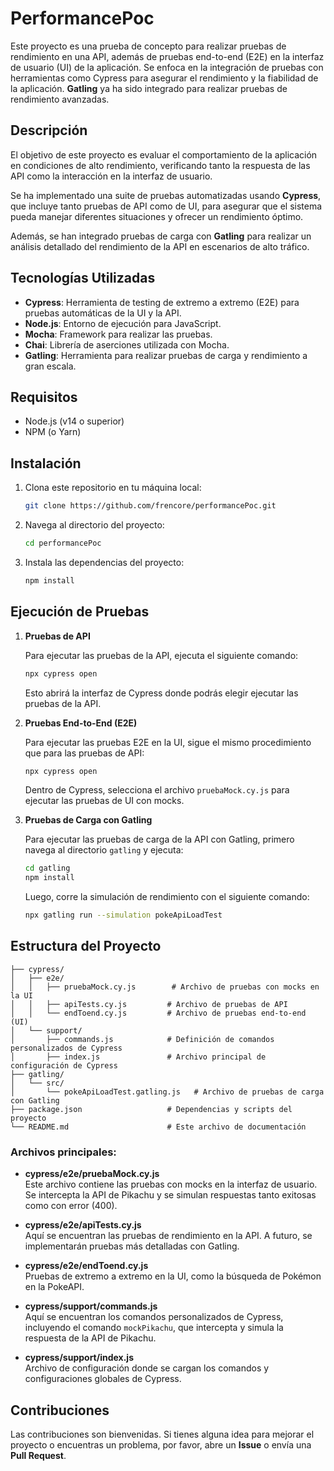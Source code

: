 
# PerformancePoc

Este proyecto es una prueba de concepto para realizar pruebas de rendimiento en una API, además de pruebas end-to-end (E2E) en la interfaz de usuario (UI) de la aplicación. Se enfoca en la integración de pruebas con herramientas como Cypress para asegurar el rendimiento y la fiabilidad de la aplicación. **Gatling** ya ha sido integrado para realizar pruebas de rendimiento avanzadas.

## Descripción

El objetivo de este proyecto es evaluar el comportamiento de la aplicación en condiciones de alto rendimiento, verificando tanto la respuesta de las API como la interacción en la interfaz de usuario.

Se ha implementado una suite de pruebas automatizadas usando **Cypress**, que incluye tanto pruebas de API como de UI, para asegurar que el sistema pueda manejar diferentes situaciones y ofrecer un rendimiento óptimo.

Además, se han integrado pruebas de carga con **Gatling** para realizar un análisis detallado del rendimiento de la API en escenarios de alto tráfico.

## Tecnologías Utilizadas

- **Cypress**: Herramienta de testing de extremo a extremo (E2E) para pruebas automáticas de la UI y la API.
- **Node.js**: Entorno de ejecución para JavaScript.
- **Mocha**: Framework para realizar las pruebas.
- **Chai**: Librería de aserciones utilizada con Mocha.
- **Gatling**: Herramienta para realizar pruebas de carga y rendimiento a gran escala.

## Requisitos

- Node.js (v14 o superior)
- NPM (o Yarn)

## Instalación

1. Clona este repositorio en tu máquina local:

   ```bash
   git clone https://github.com/frencore/performancePoc.git
   ```

2. Navega al directorio del proyecto:

   ```bash
   cd performancePoc
   ```

3. Instala las dependencias del proyecto:

   ```bash
   npm install
   ```

## Ejecución de Pruebas

1. **Pruebas de API**

   Para ejecutar las pruebas de la API, ejecuta el siguiente comando:

   ```bash
   npx cypress open
   ```

   Esto abrirá la interfaz de Cypress donde podrás elegir ejecutar las pruebas de la API.

2. **Pruebas End-to-End (E2E)**

   Para ejecutar las pruebas E2E en la UI, sigue el mismo procedimiento que para las pruebas de API:

   ```bash
   npx cypress open
   ```

   Dentro de Cypress, selecciona el archivo `pruebaMock.cy.js` para ejecutar las pruebas de UI con mocks.

3. **Pruebas de Carga con Gatling**

   Para ejecutar las pruebas de carga de la API con Gatling, primero navega al directorio `gatling` y ejecuta:

   ```bash
   cd gatling
   npm install
   ```

   Luego, corre la simulación de rendimiento con el siguiente comando:

   ```bash
   npx gatling run --simulation pokeApiLoadTest
   ```

## Estructura del Proyecto

```
├── cypress/
│   ├── e2e/
│   │   ├── pruebaMock.cy.js        # Archivo de pruebas con mocks en la UI
│   │   ├── apiTests.cy.js         # Archivo de pruebas de API
│   │   └── endToend.cy.js         # Archivo de pruebas end-to-end (UI)
│   └── support/
│       ├── commands.js            # Definición de comandos personalizados de Cypress
│       ├── index.js               # Archivo principal de configuración de Cypress
├── gatling/
│   └── src/
│       └── pokeApiLoadTest.gatling.js   # Archivo de pruebas de carga con Gatling
├── package.json                   # Dependencias y scripts del proyecto
└── README.md                      # Este archivo de documentación
```

### Archivos principales:

- **cypress/e2e/pruebaMock.cy.js**  
  Este archivo contiene las pruebas con mocks en la interfaz de usuario. Se intercepta la API de Pikachu y se simulan respuestas tanto exitosas como con error (400).

- **cypress/e2e/apiTests.cy.js**  
  Aquí se encuentran las pruebas de rendimiento en la API. A futuro, se implementarán pruebas más detalladas con Gatling.

- **cypress/e2e/endToend.cy.js**  
  Pruebas de extremo a extremo en la UI, como la búsqueda de Pokémon en la PokeAPI.

- **cypress/support/commands.js**  
  Aquí se encuentran los comandos personalizados de Cypress, incluyendo el comando `mockPikachu`, que intercepta y simula la respuesta de la API de Pikachu.

- **cypress/support/index.js**  
  Archivo de configuración donde se cargan los comandos y configuraciones globales de Cypress.

## Contribuciones

Las contribuciones son bienvenidas. Si tienes alguna idea para mejorar el proyecto o encuentras un problema, por favor, abre un **Issue** o envía una **Pull Request**.
